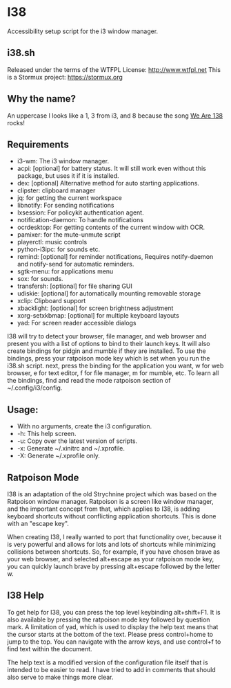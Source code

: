 # I38

Accessibility setup script for the i3 window manager.

## i38.sh
Released under the terms of the WTFPL License: http://www.wtfpl.net
This is a Stormux project: https://stormux.org


## Why the name?

An uppercase I looks like a 1, 3 from i3, and 8 because the song [We Are 138](https://www.youtube.com/watch?v=-n2Mkdw4q44) rocks!


## Requirements

- i3-wm: The i3 window manager.
- acpi: [optional] for battery status. It will still work even without this package, but uses it if it is installed.
- dex: [optional] Alternative method for auto starting applications.
- clipster: clipboard manager
- jq: for getting the current workspace
- libnotify: For sending notifications
- lxsession: For policykit authentication agent.
- notification-daemon: To handle notifications
- ocrdesktop: For getting contents of the current window with OCR.
- pamixer: for the mute-unmute script
- playerctl: music controls
- python-i3ipc: for sounds etc.
- remind: [optional] for reminder notifications, Requires notify-daemon and notify-send for automatic reminders.
- sgtk-menu: for applications menu
- sox: for sounds.
- transfersh: [optional] for file sharing GUI
- udiskie: [optional] for automatically mounting removable storage
- xclip: Clipboard support
- xbacklight: [optional] for screen brightness adjustment
- xorg-setxkbmap: [optional] for multiple keyboard layouts
- yad: For screen reader accessible dialogs

I38 will try to detect your browser, file manager, and web browser and present you with a list of options to bind to their launch keys. It will also create bindings for pidgin and mumble if they are installed. To use the bindings, press your ratpoison mode key which is set when you run the i38.sh script. next, press the binding for the application you want, w for web browser, e for text editor, f for file manager, m for mumble, etc. To learn all the bindings, find and read the mode ratpoison section of ~/.config/i3/config.


## Usage:

- With no arguments, create the i3 configuration.
- -h: This help screen.
- -u: Copy over the latest version of scripts.
- -x: Generate ~/.xinitrc and ~/.xprofile.
- -X: Generate ~/.xprofile only.


## Ratpoison Mode

I38 is an adaptation of the old Strychnine project which was based on the Ratpoison window manager. Ratpoison is a screen like window manager, and the important concept from that, which applies to I38, is adding keyboard shortcuts without conflicting application shortcuts. This is done with an "escape key".

When creating I38, I really wanted to port that functionality over, because it is very powerful and allows for lots and lots of shortcuts while minimizing collisions between shortcuts. So, for example, if you have chosen brave as your web browser, and selected alt+escape as your ratpoison mode key, you can quickly launch brave by pressing alt+escape followed by the letter w.


## I38 Help

To get help for I38, you can press the top level keybinding alt+shift+F1. It is also available by pressing the ratpoison mode key followed by question mark. A limitation of yad, which is used to display the help text means that the cursor starts at the bottom of the text. Please press control+home to jump to the top. You can navigate with the arrow keys, and use control+f to find text within the document.

The help text is a modified version of the configuration file itself that is intended to be easier to read. I have tried to add in comments that should also serve to make things more clear.
